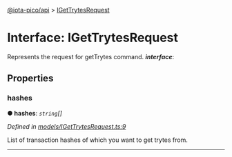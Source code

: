 [@iota-pico/api](../README.md) > [IGetTrytesRequest](../interfaces/igettrytesrequest.md)



# Interface: IGetTrytesRequest


Represents the request for getTrytes command.
*__interface__*: 



## Properties
<a id="hashes"></a>

###  hashes

**●  hashes**:  *`string`[]* 

*Defined in [models/IGetTrytesRequest.ts:9](https://github.com/iotaeco/iota-pico-api/blob/fa909a6/src/models/IGetTrytesRequest.ts#L9)*



List of transaction hashes of which you want to get trytes from.




___


